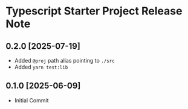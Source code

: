 # Typescript Starter Project Release Note

## 0.2.0 [2025-07-19]

* Added `@proj` path alias pointing to `./src`
* Added `yarn test:lib`

## 0.1.0 [2025-06-09]

* Initial Commit
